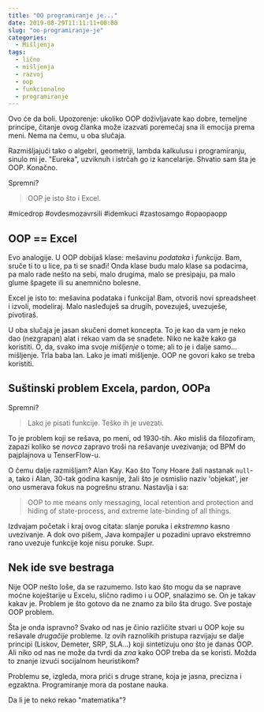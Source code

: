 ```yaml
---
title: "OO programiranje je..."
date: 2019-08-29T11:11:11+00:00
slug: "oo-programiranje-je"
categories:
  - Mišljenja
tags:
  - lično
  - mišljenja
  - razvoj
  - oop
  - funkcionalno
  - programiranje
---
```


Ovo će da boli. Upozorenje: ukoliko OOP doživljavate kao dobre, temeljne principe, čitanje ovog članka može izazvati poremećaj sna ili emocija prema meni. Nema na čemu, u oba slučaja.
<!--more-->

Razmišljajući tako o algebri, geometriji, lambda kalkulusu i programiranju, sinulo mi je. "Eureka", uzviknuh i istrčah go iz kancelarije. Shvatio sam šta je OOP. Konačno.

Spremni?

> OOP je isto što i Excel.

\#micedrop \#ovdesmozavrsili \#idemkuci \#zastosamgo \#opaopaopp

## OOP == Excel

Evo analogije. U OOP dobijaš klase: mešavinu _podataka_ i _funkcija_. Bam, sruče ti to u lice, pa ti se snađi! Onda klase budu malo klase sa podacima, pa malo rade nešto na sebi, malo drugima, malo se presipaju, pa malo glume špagete ili su anemnično bolesne.

Excel je isto to: mešavina podataka i funkcija! Bam, otvoriš novi spreadsheet i izvoli, modeliraj. Malo nasleđuješ sa drugih, povezuješ, uvezuješe, pivotiraš.

U oba slučaja je jasan skučeni domet koncepta. To je kao da vam je neko dao (nezgrapan) alat i rekao vam da se snađete. Niko ne kaže kako ga koristiti. O, da, svako ima svoje _mišljenje_ o tome; ali to je i dalje samo... mišljenje. Trla baba lan. Lako je imati mišljenje. OOP ne govori kako se treba koristiti.

## Suštinski problem Excela, pardon, OOPa

Spremni?

> Lako je pisati funkcije. Teško ih je uvezati.

To je problem koji se rešava, po meni, od 1930-tih. Ako misliš da filozofiram, zapazi koliko se _novca_ zapravo troši na rešavanje uvezivanja; od BPM do pajplajnova u TenserFlow-u.

O čemu dalje razmišljam? Alan Kay. Kao što Tony Hoare žali nastanak `null`-a, tako i Alan, 30-tak godina kasnije, žali što je osmislio naziv 'objekat', jer ono usmerava fokus na pogrešnu stranu. Nastavlja i sa:

> OOP to me means only messaging, local retention and protection and hiding of state-process, and extreme late-binding of all things.

Izdvajam početak i kraj ovog citata: slanje poruka i _ekstremno_ kasno uvezivanje. A dok ovo pišem, Java kompajler u pozadini upravo ekstremno rano uvezuje funkcije koje nisu poruke. Supr.

## Nek ide sve bestraga

Nije OOP nešto loše, da se razumemo. Isto kao što mogu da se naprave moćne koještarije u Excelu, slično radimo i u OOP, snalazimo se. On je takav kakav je. Problem je što gotovo da ne znamo za bilo šta drugo. Sve postaje OOP problem.

Šta je onda ispravno? Svako od nas je činio različite stvari u OOP koje su rešavale _drugačije_ probleme. Iz ovih raznolikih pristupa razvijaju se dalje principi (Liskov, Demeter, SRP, SLA...) koji sintetizuju ono što je danas OOP. Ali niko od nas ne može da tvrdi da _zna_ kako OOP treba da se koristi. Možda to znanje izvući socijalnom heuristikom?

Problemu se, izgleda, mora prići s druge strane, koja je jasna, precizna i egzaktna. Programiranje mora da postane nauka.

Da li je to neko rekao "matematika"?